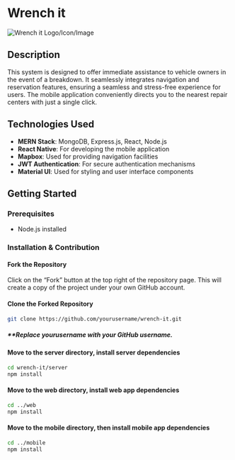 # Wrench it

![Wrench it Logo/Icon/Image](link_to_your_image)

## Description

This system is designed to offer immediate assistance to vehicle owners in the event of a breakdown. It seamlessly integrates navigation and reservation features, ensuring a seamless and stress-free experience for users. The mobile application conveniently directs you to the nearest repair centers with just a single click.

## Technologies Used

- **MERN Stack**: MongoDB, Express.js, React, Node.js
- **React Native**: For developing the mobile application
- **Mapbox**: Used for providing navigation facilities
- **JWT Authentication**: For secure authentication mechanisms
- **Material UI**: Used for styling and user interface components

## Getting Started

### Prerequisites

- Node.js installed

### Installation & Contribution
#### Fork the Repository
Click on the “Fork” button at the top right of the repository page. This will create a copy of the project under your own GitHub account.
#### Clone the Forked Repository

```bash
git clone https://github.com/yourusername/wrench-it.git
```
##### **Replace yourusername with your GitHub username.
#### Move to the server directory, install server dependencies

```bash
cd wrench-it/server
npm install
```

#### Move to the web directory, install web app dependencies

```bash
cd ../web
npm install
```

#### Move to the mobile directory, then install mobile app dependencies

```bash
cd ../mobile
npm install
```
